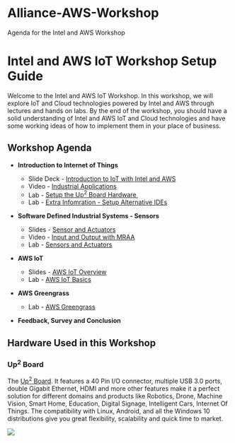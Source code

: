 # Alliance-AWS-Workshop
Agenda for the Intel and AWS Workshop

# Intel and AWS IoT Workshop Setup Guide
Welcome to the Intel and AWS IoT Workshop. In this workshop, we will explore IoT and Cloud technologies powered by Intel and AWS through lectures and hands on labs. By the end of the workshop, you should have a solid understanding of Intel and AWS IoT and Cloud technologies and have some working ideas of how to implement them in your place of business.

## Workshop Agenda
* **Introduction to Internet of Things**
  - Slide Deck - [Introduction to IoT with Intel and AWS](https://github.com/SSG-DRD-IOT/Alliance-AWS-Workshop/blob/master/Intel%20and%20AWS.pptx)
  - Video - [Industrial Applications](https://www.intel.com/content/www/us/en/industrial-automation/overview.html)
  - Lab - [Setup the Up<sup>2</sup> Board Hardware](https://ssg-drd-iot.github.io/lab-up2-setup),
  - Lab - [Extra Infomration - Setup Alternative IDEs](https://ssg-drd-iot.github.io/doc-alternative-IDEs)
  
  
* **Software Defined Industrial Systems - Sensors**
  - Slides - [Sensor and Actuators](https://github.com/SSG-DRD-IOT/Industrial-IoT-Workshop/blob/master/presentations/03-Sensors-and-Actuators.pptx)
  - Video - [Input and Output with MRAA](https://www.youtube.com/watch?v=hY4HudLuvEM)
  - Lab - [Sensors and Actuators](https://ssg-drd-iot.github.io/toc-sensors)

* **AWS IoT**
  - Slides - [AWS IoT Overview](https://github.com/SSG-DRD-IOT/Alliance-AWS-Workshop/blob/master/AWS_IoT_Workshop_2017_public.pdf)
  - Lab - [AWS IoT Basics](https://ssg-drd-iot.github.io/lab-aws-iot/)
  
* **AWS Greengrass**
  - Lab - [AWS Greengrass](https://ssg-drd-iot.github.io/lab-aws-greengrass/)

* **Feedback, Survey and Conclusion**


## Hardware Used in this Workshop

### Up<sup>2</sup> Board
The [Up<sup>2</sup> Board](http://www.up-board.org/upsquared/). It features a 40 Pin I/O connector, multiple USB 3.0 ports, double Gigabit Ethernet, HDMI and more other features make it a perfect solution for different domains and products like Robotics, Drone, Machine Vision, Smart Home, Education, Digital Signage, Intelligent Cars, Internet Of Things. The compatibility with Linux, Android, and all the Windows 10 distributions give you great flexibility, scalability and quick time to market.

![](images/up2.png)
